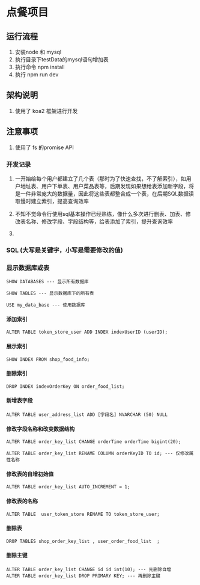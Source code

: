 
# 点餐项目

## 运行流程

1. 安装node 和 mysql
2. 执行目录下testData的mysql语句增加表
3. 执行命令 npm install
4. 执行 npm run dev

## 架构说明

1. 使用了 koa2 框架进行开发

## 注意事项

1. 使用了 fs 的promise API


### 开发记录

1. 一开始给每个用户都建立了几个表（那时为了快速查找，不了解索引），如用户地址表、用户下单表、用户菜品表等，后期发现如果想给表添加新字段，将是一件非常庞大的数据量，因此将这些表都整合成一个表，在后期SQL数据读取慢时建立索引，提高查询效率

2. 不知不觉命令行使用sql基本操作已经熟练，像什么多次进行删表、加表、修改表名称、修改字段、字段结构等，给表添加了索引，提升查询效率

3. 

### SQL (大写是关键字，小写是需要修改的值)

### 显示数据库或表

    SHOW DATABASES --- 显示所有数据库

    SHOW TABLES --- 显示数据库下的所有表

    USE my_data_base --- 使用数据库 

#### 添加索引

    ALTER TABLE token_store_user ADD INDEX indexUserID (userID);

#### 展示索引

    SHOW INDEX FROM shop_food_info;

#### 删除索引

    DROP INDEX indexOrderKey ON order_food_list;

#### 新增表字段

    ALTER TABLE user_address_list ADD [字段名] NVARCHAR (50) NULL  

#### 修改字段名称和改变数据结构

    ALTER TABLE order_key_list CHANGE orderTime orderTime bigint(20);

    ALTER TABLE order_key_list RENAME COLUMN orderKeyID TO id; --- 仅修改属性名称

#### 修改表的自增初始值

    ALTER TABLE order_key_list AUTO_INCREMENT = 1;

#### 修改表的名称

    ALTER TABLE  user_token_store RENAME TO token_store_user;

#### 删除表

    DROP TABLES shop_order_key_list , user_order_food_list  ;

#### 删除主键
    ALTER TABLE order_key_list CHANGE id id int(10); --- 先删除自增
    ALTER TABLE order_key_list DROP PRIMARY KEY; --- 再删除主键



   